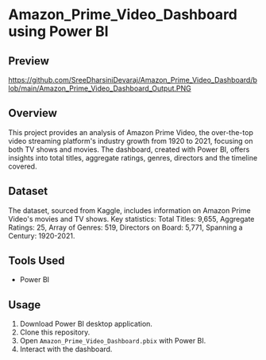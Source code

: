 # Amazon_Prime_Video_Dashboard using Power BI

## Preview

https://github.com/SreeDharsiniDevaraj/Amazon_Prime_Video_Dashboard/blob/main/Amazon_Prime_Video_Dashboard_Output.PNG

## Overview

This project provides an analysis of Amazon Prime Video, the over-the-top video streaming platform's industry growth from 1920 to 2021, focusing on both TV shows and movies. The dashboard, created with Power BI, offers insights into total titles, aggregate ratings, genres, directors and the timeline covered.

## Dataset

The dataset, sourced from Kaggle, includes information on Amazon Prime Video's movies and TV shows. Key statistics: Total Titles: 9,655, Aggregate Ratings: 25, Array of Genres: 519, Directors on Board: 5,771, Spanning a Century: 1920-2021.

## Tools Used

- Power BI

## Usage

1. Download Power BI desktop application.
2. Clone this repository.
3. Open `Amazon_Prime_Video_Dashboard.pbix` with Power BI.
4. Interact with the dashboard.
